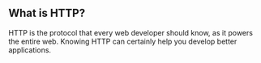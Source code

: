 ## What is HTTP?

HTTP is the protocol that every web developer should know, as it powers the entire web. Knowing HTTP can certainly help you develop better applications.